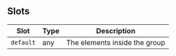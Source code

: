 <!-- This file is automatically generated, do not edit manually. -->

<script setup>
import FormGroupPlayground from './FormGroupPlayground.vue'
</script>

<FormGroupPlayground />

## Slots

| Slot | Type | Description |
| --------- | ---- | ----------- |
| `default` | any | The elements inside the group |

